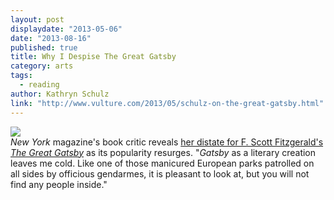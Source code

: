 ```yaml
---
layout: post
displaydate: "2013-05-06"
date: "2013-08-16"
published: true
title: Why I Despise The Great Gatsby
category: arts
tags: 
  - reading
author: Kathryn Schulz
link: "http://www.vulture.com/2013/05/schulz-on-the-great-gatsby.html"
---
```


![](http://upload.wikimedia.org/wikipedia/en/b/b0/Gatsby_1925_jacket.gif)<br>
_New York_ magazine's book critic reveals <a href="http://www.vulture.com/2013/05/schulz-on-the-great-gatsby.html">her distate for F. Scott Fitzgerald's _The Great Gatsby_</a> as its popularity resurges. "_Gatsby_ as a literary creation leaves me cold. Like one of those manicured European parks patrolled on all sides by officious gendarmes, it is pleasant to look at, but you will not find any people inside."